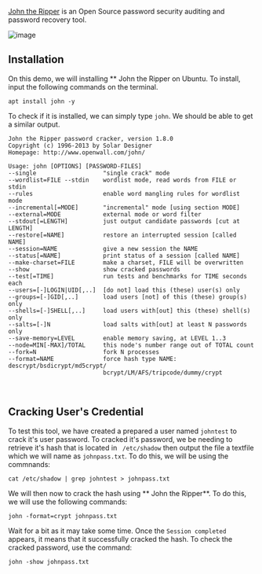 [John the Ripper](https://www.openwall.com/john/) is an Open Source password security auditing and password recovery tool.

![image](https://prd-cyberhub.oss-me-central-1.aliyuncs.com/uploads/ktetjCi-13QlTUNjeTWySQGxSRquwk)

## Installation

On this demo, we will installing ** John the Ripper on Ubuntu. To install, input the following commands on the terminal.

```
apt install john -y
```

To check if it is installed, we can simply type ```john```. We should be able to get a similar output.

```
John the Ripper password cracker, version 1.8.0
Copyright (c) 1996-2013 by Solar Designer
Homepage: http://www.openwall.com/john/

Usage: john [OPTIONS] [PASSWORD-FILES]
--single                   "single crack" mode
--wordlist=FILE --stdin    wordlist mode, read words from FILE or stdin
--rules                    enable word mangling rules for wordlist mode
--incremental[=MODE]       "incremental" mode [using section MODE]
--external=MODE            external mode or word filter
--stdout[=LENGTH]          just output candidate passwords [cut at LENGTH]
--restore[=NAME]           restore an interrupted session [called NAME]
--session=NAME             give a new session the NAME
--status[=NAME]            print status of a session [called NAME]
--make-charset=FILE        make a charset, FILE will be overwritten
--show                     show cracked passwords
--test[=TIME]              run tests and benchmarks for TIME seconds each
--users=[-]LOGIN|UID[,..]  [do not] load this (these) user(s) only
--groups=[-]GID[,..]       load users [not] of this (these) group(s) only
--shells=[-]SHELL[,..]     load users with[out] this (these) shell(s) only
--salts=[-]N               load salts with[out] at least N passwords only
--save-memory=LEVEL        enable memory saving, at LEVEL 1..3
--node=MIN[-MAX]/TOTAL     this node's number range out of TOTAL count
--fork=N                   fork N processes
--format=NAME              force hash type NAME: descrypt/bsdicrypt/md5crypt/
                           bcrypt/LM/AFS/tripcode/dummy/crypt
```
<br>

## Cracking User's Credential

To test this tool, we have created a prepared a user named ```johntest``` to crack it's user password. To cracked it's password, we be needing to retrieve it's hash that is located in ``` /etc/shadow``` then output the file a textfile which we will name as ```johnpass.txt```. To do this, we will be using the commnands:

```
cat /etc/shadow | grep johntest > johnpass.txt
```
We will then now to crack the hash using ** John the Ripper**. To do this, we will use the following commands:

```
john -format=crypt johnpass.txt
```
Wait for a bit as it may take some time. Once the ```Session completed``` appears, it means that it successfully cracked the hash. To check the cracked password, use the command:

```
john -show johnpass.txt
```
